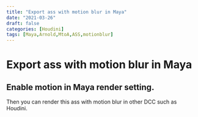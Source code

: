 ```yaml
---
title: "Export ass with motion blur in Maya"
date: "2021-03-26"
draft: false
categories: [Houdini]
tags: [Maya,Arnold,MtoA,ASS,motionblur]
---
```

# Export ass with motion blur in Maya

Enable motion in Maya render setting.
---
Then you can render this ass with motion blur in other DCC such as Houdini.

